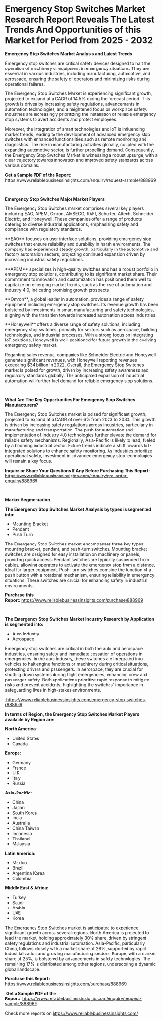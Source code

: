 <p><h1>Emergency Stop Switches Market Research Report Reveals The Latest Trends And Opportunities of this Market for Period from 2025 - 2032</h1></p><p><strong>Emergency Stop Switches Market Analysis and Latest Trends</strong></p>
<p><p>Emergency stop switches are critical safety devices designed to halt the operation of machinery or equipment in emergency situations. They are essential in various industries, including manufacturing, automotive, and aerospace, ensuring the safety of operators and minimizing risks during operational failures.</p><p>The Emergency Stop Switches Market is experiencing significant growth, projected to expand at a CAGR of 14.5% during the forecast period. This growth is driven by increasing safety regulations, advancements in automation technologies, and a heightened focus on workplace safety. Industries are increasingly prioritizing the installation of reliable emergency stop systems to avert accidents and protect employees.</p><p>Moreover, the integration of smart technologies and IoT is influencing market trends, leading to the development of advanced emergency stop switches with enhanced functionalities such as remote monitoring and diagnostics. The rise in manufacturing activities globally, coupled with the expanding automotive sector, is further propelling demand. Consequently, the Emergency Stop Switches Market is witnessing a robust upsurge, with a clear trajectory towards innovation and improved safety standards across various domains.</p></p>
<p><strong>Get a Sample PDF of the Report:&nbsp;</strong> <a href="https://www.reliablebusinessinsights.com/enquiry/request-sample/888969?utm_campaign=3298&utm_medium=2&utm_source=Github&utm_content=ia&utm_term=06042025&utm_id=emergency-stop-switches">https://www.reliablebusinessinsights.com/enquiry/request-sample/888969</a></p>
<p>&nbsp;</p>
<p><strong>Emergency Stop Switches Major Market Players</strong></p>
<p><p>The Emergency Stop Switches market comprises several key players including EAO, APEM, Omron, AMSECO, RAFI, Schurter, Altech, Schneider Electric, and Honeywell. These companies offer a range of products catering to diverse industrial applications, emphasizing safety and compliance with regulatory standards.</p><p>**EAO** focuses on user interface solutions, providing emergency stop switches that ensure reliability and durability in harsh environments. The company has experienced steady growth, particularly in the automotive and factory automation sectors, projecting continued expansion driven by increasing industrial safety regulations.</p><p>**APEM** specializes in high-quality switches and has a robust portfolio in emergency stop solutions, contributing to its significant market share. Their commitment to innovation and customization has positioned them well to capitalize on emerging market trends, such as the rise of automation and Industry 4.0, indicating promising growth prospects.</p><p>**Omron**, a global leader in automation, provides a range of safety equipment including emergency stop switches. Its revenue growth has been bolstered by investments in smart manufacturing and safety technologies, aligning with the transition towards increased automation across industries.</p><p>**Honeywell** offers a diverse range of safety solutions, including emergency stop switches, primarily for sectors such as aerospace, building technologies, and industrial processes. With a strong focus on integrating IoT solutions, Honeywell is well-positioned for future growth in the evolving emergency safety market.</p><p>Regarding sales revenue, companies like Schneider Electric and Honeywell generate significant revenues, with Honeywell reporting revenues exceeding $34 billion in 2022. Overall, the Emergency Stop Switches market is poised for growth, driven by increasing safety awareness and regulatory standards globally. The anticipated expansion of industrial automation will further fuel demand for reliable emergency stop solutions.</p></p>
<p>&nbsp;</p>
<p><strong>What Are The Key Opportunities For Emergency Stop Switches Manufacturers?</strong></p>
<p><p>The Emergency Stop Switches market is poised for significant growth, projected to expand at a CAGR of over 6% from 2023 to 2030. This growth is driven by increasing safety regulations across industries, particularly in manufacturing and transportation. The push for automation and implementation of Industry 4.0 technologies further elevate the demand for reliable safety mechanisms. Regionally, Asia-Pacific is likely to lead, fueled by a booming industrial sector. Future trends indicate a shift towards IoT-integrated solutions to enhance safety monitoring. As industries prioritize operational safety, investment in advanced emergency stop technologies will remain a key focus.</p></p>
<p><strong>Inquire or Share Your Questions If Any Before Purchasing This Report:</strong> <a href="https://www.reliablebusinessinsights.com/enquiry/pre-order-enquiry/888969?utm_campaign=3298&utm_medium=2&utm_source=Github&utm_content=ia&utm_term=06042025&utm_id=emergency-stop-switches">https://www.reliablebusinessinsights.com/enquiry/pre-order-enquiry/888969</a></p>
<p>&nbsp;</p>
<p><strong>Market Segmentation</strong></p>
<p><strong>The Emergency Stop Switches Market Analysis by types is segmented into:</strong></p>
<p><ul><li>Mounting Bracket</li><li>Pendant</li><li>Push Turn</li></ul></p>
<p><p>The Emergency Stop Switches market encompasses three key types: mounting bracket, pendant, and push-turn switches. Mounting bracket switches are designed for easy installation on machinery or panels, providing quick access. Pendant switches are typically suspended from cables, allowing operators to activate the emergency stop from a distance, ideal for larger equipment. Push-turn switches combine the function of a push button with a rotational mechanism, ensuring reliability in emergency situations. These switches are crucial for enhancing safety in industrial environments.</p></p>
<p><strong>Purchase this Report:&nbsp;</strong><a href="https://www.reliablebusinessinsights.com/purchase/888969?utm_campaign=3298&utm_medium=2&utm_source=Github&utm_content=ia&utm_term=06042025&utm_id=emergency-stop-switches">https://www.reliablebusinessinsights.com/purchase/888969</a></p>
<p>&nbsp;</p>
<p><strong>The Emergency Stop Switches Market Industry Research by Application is segmented into:</strong></p>
<p><ul><li>Auto Industry</li><li>Aerospace</li></ul></p>
<p><p>Emergency stop switches are critical in both the auto and aerospace industries, ensuring safety and immediate cessation of operations in emergencies. In the auto industry, these switches are integrated into vehicles to halt engine functions or machinery during critical situations, protecting drivers and passengers. In aerospace, they are crucial for shutting down systems during flight emergencies, enhancing crew and passenger safety. Both applications prioritize rapid response to mitigate risks and prevent accidents, highlighting the switches' importance in safeguarding lives in high-stakes environments.</p></p>
<p><a href="https://www.reliablebusinessinsights.com/emergency-stop-switches-r888969?utm_campaign=3298&utm_medium=2&utm_source=Github&utm_content=ia&utm_term=06042025&utm_id=emergency-stop-switches">&nbsp;https://www.reliablebusinessinsights.com/emergency-stop-switches-r888969</a></p>
<p><strong>In terms of Region, the Emergency Stop Switches Market Players available by Region are:</strong></p>
<p>
    <p> <strong> North America: </strong>
        <ul>
            <li>United States</li>
            <li>Canada</li>
        </ul>
        </p> 
    <p> <strong> Europe: </strong>
        <ul>
            <li>Germany</li>
            <li>France</li>
            <li>U.K.</li>
            <li>Italy</li>
            <li>Russia</li>
        </ul>
        </p> 
    <p> <strong> Asia-Pacific: </strong>
        <ul>
            <li>China</li>
            <li>Japan</li>
            <li>South Korea</li>
            <li>India</li>
            <li>Australia</li>
            <li>China Taiwan</li>
            <li>Indonesia</li>
            <li>Thailand</li>
            <li>Malaysia</li>
        </ul>
        </p> 
    <p> <strong> Latin America: </strong>
        <ul>
            <li>Mexico</li>
            <li>Brazil</li>
            <li>Argentina Korea</li>
            <li>Colombia</li>
        </ul>
        </p> 
    <p> <strong> Middle East & Africa: </strong>
        <ul>
            <li>Turkey</li>
            <li>Saudi</li>
            <li>Arabia</li>
            <li>UAE</li>
            <li>Korea</li>
        </ul>
    </p>
    </p>
<p><p>The Emergency Stop Switches market is anticipated to experience significant growth across several regions. North America is projected to lead the market, holding approximately 30% share, driven by stringent safety regulations and industrial automation. Asia-Pacific, particularly China, follows closely with a market share of 28%, supported by rapid industrialization and growing manufacturing sectors. Europe, with a market share of 25%, is bolstered by advancements in safety technologies. The remaining 17% is distributed among other regions, underscoring a dynamic global landscape.</p></p>
<p><strong>Purchase this Report: </strong><a href="https://www.reliablebusinessinsights.com/purchase/888969?utm_campaign=3298&utm_medium=2&utm_source=Github&utm_content=ia&utm_term=06042025&utm_id=emergency-stop-switches">https://www.reliablebusinessinsights.com/purchase/888969</a></p>
<p>&nbsp;<strong>Get a Sample PDF of the Report:&nbsp;&nbsp;</strong><a href="https://www.reliablebusinessinsights.com/enquiry/request-sample/888969?utm_campaign=3298&utm_medium=2&utm_source=Github&utm_content=ia&utm_term=06042025&utm_id=emergency-stop-switches">https://www.reliablebusinessinsights.com/enquiry/request-sample/888969</a></p>
<p><strong></strong></p>
<p>Check more reports on <a href="https://www.reliablebusinessinsights.com/?utm_campaign=3298&utm_medium=2&utm_source=Github&utm_content=ia&utm_term=06042025&utm_id=emergency-stop-switches">https://www.reliablebusinessinsights.com/</a></p>